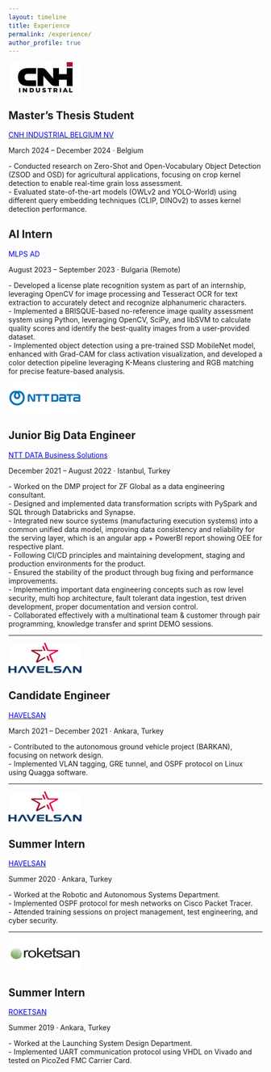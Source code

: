 ```yaml
---
layout: timeline
title: Experience
permalink: /experience/
author_profile: true
---
```

<div class="timeline-item">
  <a href="https://www.cnh.com" target="_blank">
    <img src="../images/cnh.jpg" alt="CNH Logo" class="company-logo" style="width: 145px; height: 60px; !important;">
  </a>
  <div class="content-wrapper">
    <h2 class="position-title">Master’s Thesis Student</h2>
    <p class="company-name">
      <a href="https://www.cnh.com" target="_blank"><span style="color: #0000EE;">CNH INDUSTRIAL BELGIUM NV</span></a>
    </p>
    <p class="dates-location">March 2024 – December 2024 · Belgium</p>
    <p class="explanation">
      - Conducted research on Zero-Shot and Open-Vocabulary Object Detection (ZSOD and OSD) for agricultural applications, focusing on crop kernel detection to enable real-time grain loss assessment.<br> 
      - Evaluated state-of-the-art models (OWLv2 and YOLO-World) using different query embedding techniques (CLIP, DINOv2) to asses kernel detection performance.
    </p>
  </div>
</div>

<div class="timeline-item">
  <div class="content-wrapper">
    <h2 class="position-title">AI Intern</h2>
    <p class="company-name">
      <span style="color: #0000EE;">MLPS AD</span>
    </p>
    <p class="dates-location">August 2023 – September 2023 · Bulgaria (Remote)</p>
    <p class="explanation">
      - Developed a license plate recognition system as part of an internship, leveraging OpenCV for image processing and Tesseract OCR for text extraction to accurately detect and recognize alphanumeric characters.<br> 
      - Implemented a BRISQUE-based no-reference image quality assessment system using Python, leveraging OpenCV, SciPy, and libSVM to calculate quality scores and identify the best-quality images from a user-provided dataset.<br>
      - Implemented object detection using a pre-trained SSD MobileNet model, enhanced with Grad-CAM for class activation visualization, and developed a color detection pipeline leveraging K-Means clustering and RGB matching for precise feature-based analysis.
    </p>
  </div>
</div>


<div class="timeline-item">
  <a href="https://nttdata-solutions.com/tr/" target="_blank">
    <img src="../images/ntt.png" alt="NTT DATA Logo" class="company-logo" style="width: 145px; height: 60px; !important;">
  </a>
  <div class="content-wrapper">
    <h2 class="position-title">Junior Big Data Engineer</h2>
    <p class="company-name">
      <a href="https://nttdata-solutions.com/tr/" target="_blank"><span style="color: #0000EE;">NTT DATA Business Solutions</span></a>
    </p>
    <p class="dates-location">December 2021 – August 2022 · Istanbul, Turkey</p>
    <p class="explanation">
      - Worked on the DMP project for ZF Global as a data engineering consultant.<br>
      - Designed and implemented data transformation scripts with PySpark and SQL through Databricks and Synapse.<br>
      - Integrated new source systems (manufacturing execution systems) into a common unified data model, improving data consistency and reliability for the serving layer, which is an angular app + PowerBI report showing OEE for respective plant.<br>
      - Following CI/CD principles and maintaining development, staging and production environments for the product.<br>
      - Ensured the stability of the product through bug fixing and performance improvements.<br>
      - Implementing important data engineering concepts such as row level security, multi hop architecture, fault tolerant data ingestion, test driven development, proper documentation and version control.<br>
      - Collaborated effectively with a multinational team & customer through pair programming, knowledge transfer and sprint DEMO sessions.
    </p>
  </div>
</div>

---

<div class="timeline-item">
  <a href="https://www.havelsan.com/en" target="_blank">
    <img src="../images/havelsan2.png" alt="HAVELSAN Logo" class="company-logo" style="width: 145px; height: 60px; !important;">
  </a>
  <div class="content-wrapper">
    <h2 class="position-title">Candidate Engineer</h2>
    <p class="company-name">
      <a href="https://www.havelsan.com/en" target="_blank"><span style="color: #0000EE;">HAVELSAN</span></a>
    </p>
    <p class="dates-location">March 2021 – December 2021 · Ankara, Turkey</p>
    <p class="explanation">
      - Contributed to the autonomous ground vehicle project (BARKAN), focusing on network design.<br>
      - Implemented VLAN tagging, GRE tunnel, and OSPF protocol on Linux using Quagga software.
    </p>
  </div>
</div>

---

<div class="timeline-item">
  <a href="https://www.havelsan.com/en" target="_blank">
    <img src="../images/havelsan2.png" alt="HAVELSAN Logo" class="company-logo" style="width: 145px; height: 60px; !important;">
  </a>
  <div class="content-wrapper">
    <h2 class="position-title">Summer Intern</h2>
    <p class="company-name">
      <a href="https://www.havelsan.com/en" target="_blank"><span style="color: #0000EE;">HAVELSAN</span></a>
    </p>
    <p class="dates-location">Summer 2020 · Ankara, Turkey</p>
    <p class="explanation">
      - Worked at the Robotic and Autonomous Systems Department.<br>
      - Implemented OSPF protocol for mesh networks on Cisco Packet Tracer.<br>
      - Attended training sessions on project management, test engineering, and cyber security.
    </p>
  </div>
</div>

---

<div class="timeline-item">
  <a href="https://www.roketsan.com.tr/en" target="_blank">
    <img src="../images/roketsan.jpg" alt="ROKETSAN Logo" class="company-logo" style="width: 145px; height: 60px; !important;">
  </a>
  <div class="content-wrapper">
    <h2 class="position-title">Summer Intern</h2>
    <p class="company-name">
      <a href="https://www.roketsan.com.tr/en" target="_blank"><span style="color: #0000EE;">ROKETSAN</span></a>
    </p>
    <p class="dates-location">Summer 2019 · Ankara, Turkey</p>
    <p class="explanation">
      - Worked at the Launching System Design Department.<br>
      - Implemented UART communication protocol using VHDL on Vivado and tested on PicoZed FMC Carrier Card.
    </p>
  </div>
</div>
